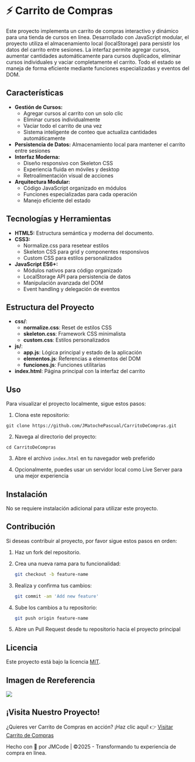 # ⚡️ Carrito de Compras

Este proyecto implementa un carrito de compras interactivo y dinámico para una tienda de cursos en línea. Desarrollado con JavaScript modular, el proyecto utiliza el almacenamiento local (localStorage) para persistir los datos del carrito entre sesiones. La interfaz permite agregar cursos, aumentar cantidades automáticamente para cursos duplicados, eliminar cursos individuales y vaciar completamente el carrito. Todo el estado se maneja de forma eficiente mediante funciones especializadas y eventos del DOM.

## Características

- **Gestión de Cursos:**
  - Agregar cursos al carrito con un solo clic
  - Eliminar cursos individualmente
  - Vaciar todo el carrito de una vez
  - Sistema inteligente de conteo que actualiza cantidades automáticamente
- **Persistencia de Datos:** Almacenamiento local para mantener el carrito entre sesiones
- **Interfaz Moderna:**
  - Diseño responsivo con Skeleton CSS
  - Experiencia fluida en móviles y desktop
  - Retroalimentación visual de acciones
- **Arquitectura Modular:**
  - Código JavaScript organizado en módulos
  - Funciones especializadas para cada operación
  - Manejo eficiente del estado

## Tecnologías y Herramientas

- **HTML5:** Estructura semántica y moderna del documento.
- **CSS3:**
  - Normalize.css para resetear estilos
  - Skeleton CSS para grid y componentes responsivos
  - Custom CSS para estilos personalizados
- **JavaScript ES6+:**
  - Módulos nativos para código organizado
  - LocalStorage API para persistencia de datos
  - Manipulación avanzada del DOM
  - Event handling y delegación de eventos

## Estructura del Proyecto

- **css/**:
  - **normalize.css**: Reset de estilos CSS
  - **skeleton.css**: Framework CSS minimalista
  - **custom.css**: Estilos personalizados
- **js/**:
  - **app.js**: Lógica principal y estado de la aplicación
  - **elementos.js**: Referencias a elementos del DOM
  - **funciones.js**: Funciones utilitarias
- **index.html**: Página principal con la interfaz del carrito

## Uso

Para visualizar el proyecto localmente, sigue estos pasos:

1. Clona este repositorio:

```
git clone https://github.com/JMatochePascual/CarritoDeCompras.git
```

2. Navega al directorio del proyecto:

```
cd CarritoDeCompras
```

3. Abre el archivo `index.html` en tu navegador web preferido

4. Opcionalmente, puedes usar un servidor local como Live Server para una mejor experiencia

## Instalación

No se requiere instalación adicional para utilizar este proyecto.

## Contribución

Si deseas contribuir al proyecto, por favor sigue estos pasos en orden:

1. Haz un fork del repositorio.

2. Crea una nueva rama para tu funcionalidad:
   ```bash
   git checkout -b feature-name
   ```
3. Realiza y confirma tus cambios:
   ```bash
   git commit -am 'Add new feature'
   ```
4. Sube los cambios a tu repositorio:
   ```bash
   git push origin feature-name
   ```
5. Abre un Pull Request desde tu repositorio hacia el proyecto principal

## Licencia

Este proyecto está bajo la licencia [MIT](https://opensource.org/licenses/MIT).

## Imagen de Rereferencia

![](https://i.postimg.cc/Y9Zt2Mt1/Carrito-De-Compras.png)

## ¡Visita Nuestro Proyecto!

¿Quieres ver Carrito de Compras en acción? ¡Haz clic aquí! 👉 [Visitar Carrito de Compras](https://jmatochepascual.github.io/CarritoDeCompras/)

Hecho con 💚 por JMCode | ©2025 - Transformando tu experiencia de compra en línea.
